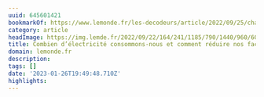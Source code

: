 ```yaml
---
uuid: 645601421
bookmarkOf: https://www.lemonde.fr/les-decodeurs/article/2022/09/25/chauffage-eau-chaude-frigo-tele-combien-d-electricite-consommons-nous-et-comment-reduire-nos-factures_6143074_4355770.html
category: article
headImage: https://img.lemde.fr/2022/09/22/164/241/1185/790/1440/960/60/0/aa98e3a_1663854201860-capture-da-ei-cran-2022-09-22-ai-15-43-03.png
title: Combien d’électricité consommons-nous et comment réduire nos factures ?
domain: lemonde.fr
description:
tags: []
date: '2023-01-26T19:49:48.710Z'
highlights:
---
```



